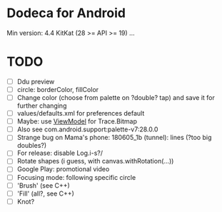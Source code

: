 # Dodeca for Android
Min version: 4.4 KitKat (28 >= API >= 19)
...
# TODO
- [ ] Ddu preview
- [ ] circle: borderColor, fillColor
- [ ] Change color (choose from palette on ?double? tap) and save it for further changing
- [ ] values/defaults.xml for preferences default
- [ ] Maybe: use [ViewModel](https://developer.android.com/topic/libraries/architecture/viewmodel#kotlin) for Trace.Bitmap
- [ ] Also see com.android.support:palette-v7:28.0.0
- [ ] Strange bug on Mama's phone: 180605_1b (tunnel): lines (?too big doubles?)
- [ ] For release: disable Log.i-s?/
- [ ] Rotate shapes (i guess, with canvas.withRotation(...))
- [ ] Google Play: promotional video
- [ ] Focusing mode: following specific circle
- [ ] 'Brush' (see C++)
- [ ] 'Fill' (all?, see C++)
- [ ] Knot?
